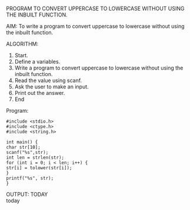  PROGRAM TO CONVERT UPPERCASE TO LOWERCASE WITHOUT 
USING THE INBUILT FUNCTION. 
 
AIM: 
To write a program to convert uppercase to lowercase without using the inbuilt function. 
 
ALGORITHM: 
1. Start. 
2. Define a variables. 
3. Write a program to convert uppercase to lowercase without using the inbuilt function. 
4. Read the value using scanf. 
5. Ask the user to make an input. 
6. Print out the answer. 
7. End

Program:
```
#include <stdio.h> 
#include <ctype.h> 
#include <string.h> 
 
int main() { 
char str[10]; 
scanf("%s",str); 
int len = strlen(str); 
for (int i = 0; i < len; i++) { 
str[i] = tolower(str[i]); 
} 
printf("%s", str); 
}
```
OUTPUT:
TODAY\
today
